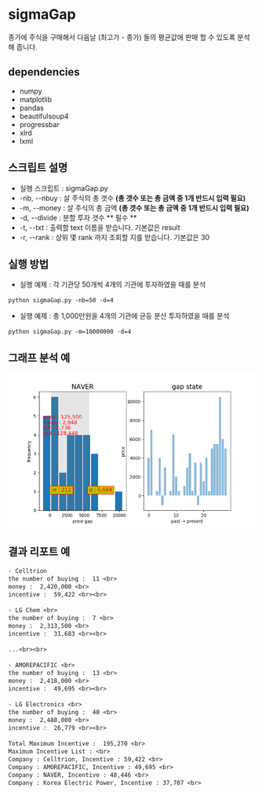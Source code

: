 # sigmaGap

종가에 주식을 구매해서 다음날 (최고가 - 종가) 들의 평균값에 판매 할 수 있도록 분석해 줍니다. 

## dependencies

+ numpy
+ matplotlib
+ pandas
+ beautifulsoup4
+ progressbar
+ xlrd
+ lxml

## 스크립트 설명

+ 실행 스크립트 : sigmaGap.py
+ -nb, --nbuy : 살 주식의 총 갯수 **(총 갯수 또는 총 금액 중 1개 반드시 입력 필요)**
+ -m, --money : 살 주식의 총 금액 **(총 갯수 또는 총 금액 중 1개 반드시 입력 필요)**
+ -d, --divide : 분할 투자 갯수 ** 필수 **
+ -t, --txt : 출력할 text 이름을 받습니다. 기본값은 result
+ -r, --rank : 상위 몇 rank 까지 조회할 지를 받습니다. 기본값은 30

## 실행 방법

+ 실행 예제 : 각 기관당 50개씩 4개의 기관에 투자하였을 때를 분석 <br>
```  
python sigmaGap.py -nb=50 -d=4
```

+ 실행 예제 : 총 1,000만원을 4개의 기관에 균등 분산 투자하였을 때를 분석 <br>
```
python sigmaGap.py -m=10000000 -d=4
```

## 그래프 분석 예

![1](assets/NAVER.png)


## 결과 리포트 예

```
- Celltrion
the number of buying :  11 <br>
money :  2,420,000 <br>
incentive :  59,422 <br><br>

- LG Chem <br>
the number of buying :  7 <br>
money :  2,313,500 <br>
incentive :  31,683 <br><br>

...<br><br>

- AMOREPACIFIC <br>
the number of buying :  13 <br>
money :  2,418,000 <br>
incentive :  49,695 <br><br>

- LG Electronics <br>
the number of buying :  40 <br>
money :  2,488,000 <br>
incentive :  26,779 <br><br>

Total Maximum Incentive :  195,270 <br>
Maximum Incentive List : <br>
Company : Celltrion, Incentive : 59,422 <br>
Company : AMOREPACIFIC, Incentive : 49,695 <br>
Company : NAVER, Incentive : 48,446 <br>
Company : Korea Electric Power, Incentive : 37,707 <br>
```
